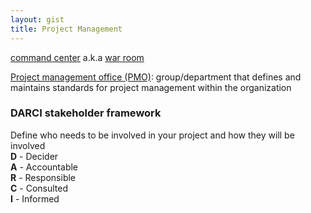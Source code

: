 ```yaml
---
layout: gist
title: Project Management
---
```




[command center](https://en.wikipedia.org/wiki/Command_center)  a.k.a [war room](https://www.slideshare.net/rmurray/the-art-of-warroom)

[Project management office (PMO)](https://en.wikipedia.org/wiki/Project_management_office): group/department that defines and maintains standards for project management within the organization


### DARCI stakeholder framework

Define who needs to be involved in your project and how they will be involved  
**D** - Decider  
**A** - Accountable   
**R** - Responsible  
**C** - Consulted  
**I** - Informed  



